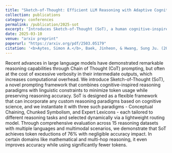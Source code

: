 ```yaml
---
title: "Sketch-of-Thought: Efficient LLM Reasoning with Adaptive Cognitive-Inspired Sketching"
collection: publications
category: conferences
permalink: /publication/2025-sot
excerpt: "Introduces Sketch-of-Thought (SoT), a human cognitive-inspired prompting framework for efficient reasoning in LLMs."
date: 2025-03-10
venue: "arxiv preprint"
paperurl: "https://arxiv.org/pdf/2503.05179"
citation: '<b>Aytes, Simon A.</b>, Baek, Jinheon, & Hwang, Sung Ju. (2025). "Sketch-of-Thought: Efficient LLM Reasoning with Adaptive Cognitive-Inspired Sketching." <i>arxiv</i>.'
---
```


Recent advances in large language models have demonstrated remarkable reasoning capabilities through Chain of Thought (CoT) prompting, but often at the cost of excessive verbosity in their intermediate outputs, which increases computational overhead. We introduce Sketch-of-Thought (SoT), a novel prompting framework that combines cognitive-inspired reasoning paradigms with linguistic constraints to minimize token usage while preserving reasoning accuracy. SoT is designed as a flexible framework that can incorporate any custom reasoning paradigms based on cognitive science, and we instantiate it with three such paradigms - Conceptual Chaining, Chunked Symbolism, and Expert Lexicons - each tailored to different reasoning tasks and selected dynamically via a lightweight routing model. Through comprehensive evaluation across 15 reasoning datasets with multiple languages and multimodal scenarios, we demonstrate that SoT achieves token reductions of 76% with negligible accuracy impact. In certain domains like mathematical and multi-hop reasoning, it even improves accuracy while using significantly fewer tokens.